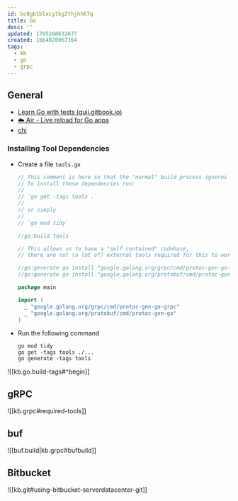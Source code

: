 ```yaml
---
id: bc8gb1blxcy1kg2thjhh67q
title: Go
desc: ''
updated: 1705160632677
created: 1664020967164
tags:
  - kb
  - go
  - grpc
---
```



## General

* [Learn Go with tests (quii.gitbook.io)](https://quii.gitbook.io/learn-go-with-tests/go-fundamentals/structs-methods-and-interfaces)
* [☁️ Air - Live reload for Go apps](https://github.com/cosmtrek/air)
* [chi](https://go-chi.io/)

### Installing Tool Dependencies

* Create a file `tools.go`

  ```go
  // This comment is here so that the "normal" build process ignores it.
  // To install these dependencies run:
  //
  // `go get -tags tools .`
  //
  // or simply
  //
  // `go mod tidy`

  //go:build tools

  // This allows us to have a "self contained" codebase,
  // there are not (a lot of) external tools required for this to work.

  //go:generate go install "google.golang.org/grpc/cmd/protoc-gen-go-grpc@latest"
  //go:generate go install "google.golang.org/protobuf/cmd/protoc-gen-go@latest"

  package main

  import (
    _ "google.golang.org/grpc/cmd/protoc-gen-go-grpc"
    _ "google.golang.org/protobuf/cmd/protoc-gen-go"
  )
  ```

* Run the following command

  ```text
  go mod tidy
  go get -tags tools ./...
  go generate -tags tools
  ```

![[kb.go.build-tags#^begin]]

## gRPC

![[kb.grpc#required-tools]]

## buf

![[buf.build|kb.grpc#bufbuild]]

## Bitbucket

![[kb.git#using-bitbucket-serverdatacenter-git]]
